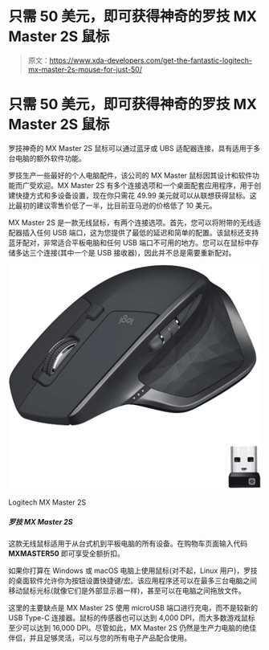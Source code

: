 # 只需 50 美元，即可获得神奇的罗技 MX Master 2S 鼠标

> 原文：<https://www.xda-developers.com/get-the-fantastic-logitech-mx-master-2s-mouse-for-just-50/>

# 只需 50 美元，即可获得神奇的罗技 MX Master 2S 鼠标

罗技神奇的 MX Master 2S 鼠标可以通过蓝牙或 UBS 适配器连接，具有适用于多台电脑的额外软件功能。

罗技生产一些最好的个人电脑配件，该公司的 MX Master 鼠标因其设计和软件功能而广受欢迎。MX Master 2S 有多个连接选项和一个桌面配套应用程序，用于创建快捷方式和多设备设置，现在你只需花 49.99 美元就可以从联想获得鼠标。这比最初的建议零售价低了一半，比目前亚马逊的价格低了 10 美元。

MX Master 2S 是一款无线鼠标，有两个连接选项。首先，您可以将附带的无线适配器插入任何 USB 端口，这为您提供了最低的延迟和简单的配置。该鼠标还支持蓝牙配对，非常适合平板电脑和任何 USB 端口不可用的地方。您可以在鼠标中存储多达三个连接(其中一个是 USB 接收器)，因此并不总是需要重新配对。

 <picture>![This wireless mouse works great with everything from desktops to tablets. Enter code <strong>MXMASTER50</strong> at the cart page for the full discount.](img/9c066e60f1ec92822aec64daaee65fa7.png)</picture> 

Logitech MX Master 2S

##### 罗技 MX Master 2S

这款无线鼠标适用于从台式机到平板电脑的所有设备。在购物车页面输入代码 **MXMASTER50** 即可享受全额折扣。

如果你打算在 Windows 或 macOS 电脑上使用鼠标(对不起，Linux 用户)，罗技的桌面软件允许你为按钮设置快捷键/宏。该应用程序还可以在最多三台电脑之间移动鼠标光标(就像它们是外部显示器一样)，甚至可以在电脑之间拖放文件。

这里的主要缺点是 MX Master 2S 使用 microUSB 端口进行充电，而不是较新的 USB Type-C 连接器。鼠标的传感器也可以达到 4,000 DPI，而大多数游戏鼠标至少可以达到 16,000 DPI。尽管如此，MX Master 2S 仍然是生产力电脑的绝佳伴侣，并且足够灵活，可以与您的所有电子产品配合使用。